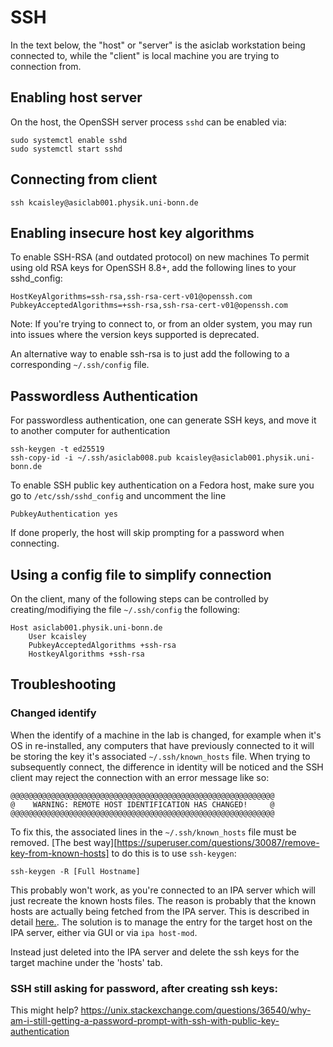 # SSH

In the text below, the "host" or "server" is the asiclab workstation being connected to, while the "client" is local machine you are trying to connection from.

## Enabling host server

On the host, the OpenSSH server process `sshd` can be enabled via:

```
sudo systemctl enable sshd
sudo systemctl start sshd
```

## Connecting from client

```
ssh kcaisley@asiclab001.physik.uni-bonn.de
```

## Enabling insecure host key algorithms

To enable SSH-RSA (and outdated protocol) on new machines
To permit using old RSA keys for OpenSSH 8.8+, add the following lines to your sshd_config:

```
HostKeyAlgorithms=ssh-rsa,ssh-rsa-cert-v01@openssh.com
PubkeyAcceptedAlgorithms=+ssh-rsa,ssh-rsa-cert-v01@openssh.com
```

Note: If you're trying to connect to, or from an older system, you may run into issues where the version keys supported is deprecated.

An alternative way to enable ssh-rsa is to just add the following to a corresponding `~/.ssh/config` file.

## Passwordless Authentication
For passwordless authentication, one can generate SSH keys, and move it to another computer for authentication

```
ssh-keygen -t ed25519
ssh-copy-id -i ~/.ssh/asiclab008.pub kcaisley@asiclab001.physik.uni-bonn.de
```

To enable SSH public key authentication on a Fedora host, make sure you go to `/etc/ssh/sshd_config` and uncomment the line

```
PubkeyAuthentication yes
```

If done properly, the host will skip prompting for a password when connecting.

## Using a config file to simplify connection

On the client, many of the following steps can be controlled by creating/modifiying the file `~/.ssh/config` the following:

```
Host asiclab001.physik.uni-bonn.de
    User kcaisley
    PubkeyAcceptedAlgorithms +ssh-rsa
    HostkeyAlgorithms +ssh-rsa
```

## Troubleshooting

### Changed identify

When the identify of a machine in the lab is changed, for example when it's OS in re-installed, any computers that have previously connected to it will be storing the key it's associated `~/.ssh/known_hosts` file. When trying to subsequently connect, the difference in identity will be noticed and the SSH client may reject the connection with an error message like so:

```
@@@@@@@@@@@@@@@@@@@@@@@@@@@@@@@@@@@@@@@@@@@@@@@@@@@@@@@@@@@
@    WARNING: REMOTE HOST IDENTIFICATION HAS CHANGED!     @
@@@@@@@@@@@@@@@@@@@@@@@@@@@@@@@@@@@@@@@@@@@@@@@@@@@@@@@@@@@
```

To fix this, the associated lines in the `~/.ssh/known_hosts` file must be removed. [The best way][https://superuser.com/questions/30087/remove-key-from-known-hosts] to do this is to use `ssh-keygen`:

```
ssh-keygen -R [Full Hostname]
```

This probably won't work, as you're connected to an IPA server which will just recreate the known hosts files. The reason is probably that the known hosts are actually being fetched from the IPA server. This is described in detail [here.](https://superuser.com/questions/1071204/still-getting-ssh-failure-offending-rsa-key-in-var-lib-sss-pubconf-known-host). The solution is to manage the entry for the target host on the IPA server, either via GUI or via `ipa host-mod`.

Instead just deleted into the IPA server and delete the ssh keys for the target machine under the 'hosts' tab.


### SSH still asking for password, after creating ssh keys:

This might help? https://unix.stackexchange.com/questions/36540/why-am-i-still-getting-a-password-prompt-with-ssh-with-public-key-authentication
